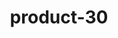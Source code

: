 ---
title: "product-30"
description: Lorem ipsum dolor sit amet, consectetur adipiscing elit, sed do eiusmod tempor incididunt ut labore et dolore magna aliqua. Ut enim ad minim veniam, quis nostrud exercitation ullamco laboris nisi ut aliquip ex ea commodo consequat. Duis aute irure dolor in reprehenderit in voluptate velit esse cillum dolore eu fugiat nulla pariatur. Excepteur sint occaecat cupidatat non proident, sunt in culpa qui officia deserunt mollit anim id est laborum.
img: src/assets/images/products/salloura-oglu/product-30.webp
family: [salloura-oglu-products]
price: 54.99
priceDiscount: 0
weight: 1.0003
rating: 100
id: QH9QqcsGhRK4
---